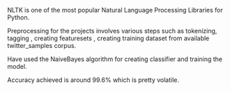 

NLTK is one of the most popular Natural Language Processing Libraries for Python.

Preprocessing for the projects involves various steps such as tokenizing, tagging , creating featuresets , creating training dataset from available twitter_samples corpus.

Have used the NaiveBayes algorithm for creating classifier and training the model.

Accuracy achieved is around 99.6% which is pretty volatile. 